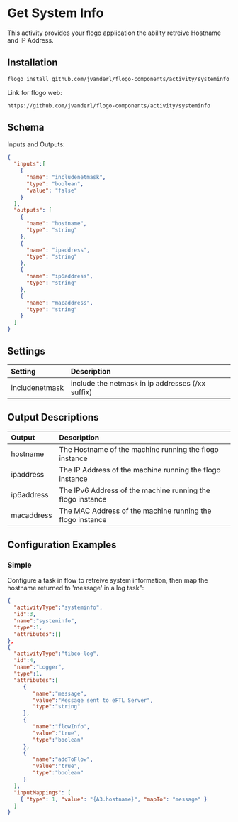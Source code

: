 # Get System Info
This activity provides your flogo application the ability retreive Hostname and IP Address.


## Installation

```bash
flogo install github.com/jvanderl/flogo-components/activity/systeminfo
```
Link for flogo web:
```
https://github.com/jvanderl/flogo-components/activity/systeminfo
```

## Schema
Inputs and Outputs:

```json
{
  "inputs":[
    {
      "name": "includenetmask",
      "type": "boolean",
      "value": "false"
    }
  ],
  "outputs": [
    {
      "name": "hostname",
      "type": "string"
    },
    {
      "name": "ipaddress",
      "type": "string"
    },
    {
      "name": "ip6address",
      "type": "string"
    },
    {
      "name": "macaddress",
      "type": "string"
    }
  ]
}
```
## Settings
| Setting     | Description    |
|:------------|:---------------|
| includenetmask      | include the netmask in ip addresses (/xx suffix) |

## Output Descriptions
| Output   | Description    |
|:----------|:---------------|
| hostname  | The Hostname of the machine running the flogo instance |
| ipaddress | The IP Address of the machine running the flogo instance |         
| ip6address | The IPv6 Address of the machine running the flogo instance |         
| macaddress | The MAC Address of the machine running the flogo instance |         


## Configuration Examples
### Simple
Configure a task in flow to retreive system information, then map the hostname returned to 'message' in a log task":

```json
{  
  "activityType":"systeminfo",
  "id":3,
  "name":"systeminfo",
  "type":1,
  "attributes":[]
},
{  
  "activityType":"tibco-log",
  "id":4,
  "name":"Logger",
  "type":1,
  "attributes":[  
     {  
        "name":"message",
        "value":"Message sent to eFTL Server",
        "type":"string"
     },
     {  
        "name":"flowInfo",
        "value":"true",
        "type":"boolean"
     },
     {  
        "name":"addToFlow",
        "value":"true",
        "type":"boolean"
     }
  ],
  "inputMappings": [
    { "type": 1, "value": "{A3.hostname}", "mapTo": "message" }
  ]         
}
```
